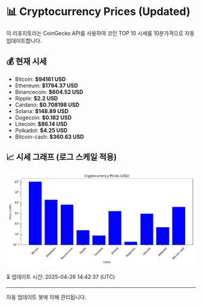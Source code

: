 
# 📊 Cryptocurrency Prices (Updated)

이 리포지토리는 CoinGecko API를 사용하여 코인 TOP 10 시세를 10분가격으로 자동 업데이트합니다.

## 💰 현재 시세
- Bitcoin: **$94161 USD**
- Ethereum: **$1794.37 USD**
- Binancecoin: **$604.52 USD**
- Ripple: **$2.2 USD**
- Cardano: **$0.708198 USD**
- Solana: **$148.89 USD**
- Dogecoin: **$0.182 USD**
- Litecoin: **$86.14 USD**
- Polkadot: **$4.25 USD**
- Bitcoin-cash: **$360.63 USD**

## 📈 시세 그래프 (로그 스케일 적용)
![Crypto Prices](crypto_prices.png)

⏳ 업데이트 시간: 2025-04-26 14:42:37 (UTC)

---
자동 업데이트 봇에 의해 관리됩니다.
